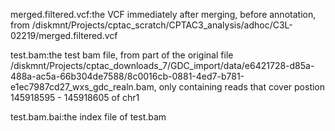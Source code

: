 merged.filtered.vcf:the VCF immediately after merging, before annotation, from /diskmnt/Projects/cptac\_scratch/CPTAC3\_analysis/adhoc/C3L-02219/merged.filtered.vcf

test.bam:the test bam file, from part of the original file /diskmnt/Projects/cptac\_downloads\_7/GDC\_import/data/e6421728-d85a-488a-ac5a-66b304de7588/8c0016cb-0881-4ed7-b781-e1ec7987cd27\_wxs\_gdc\_realn.bam, only containing reads that cover postion 145918595 - 145918605 of chr1

test.bam.bai:the index file of test.bam
